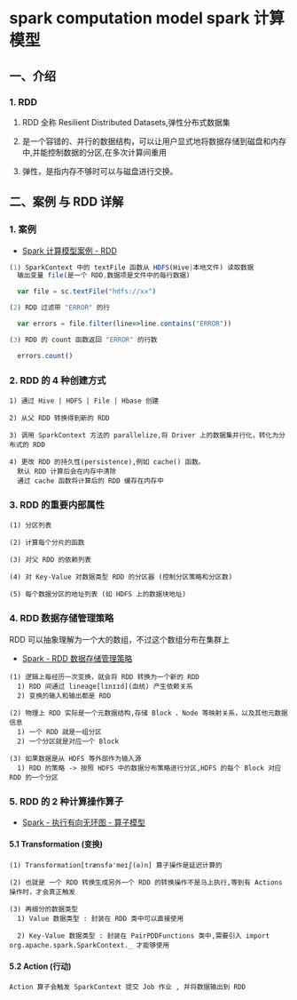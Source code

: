 # spark computation model  spark 计算模型

## 一、介绍

### 1. RDD

1) RDD 全称 Resilient Distributed Datasets,弹性分布式数据集

2) 是一个容错的、并行的数据结构，可以让用户显式地将数据存储到磁盘和内存中,并能控制数据的分区,在多次计算间重用

3) 弹性，是指内存不够时可以与磁盘进行交换。


## 二、案例 与 RDD 详解

### 1. 案例

- [Spark 计算模型案例 - RDD](https://www.processon.com/view/link/565944c1e4b010dc0fa2db37)

``` javascript
(1) SparkContext 中的 textFile 函数从 HDFS(Hive|本地文件) 读取数据
  输出变量 file(是一个 RDD,数据项是文件中的每行数据)

  var file = sc.textFile("hdfs://xx")

(2) RDD 过滤带 "ERROR" 的行

  var errors = file.filter(line=>line.contains("ERROR"))

(3) RDD 的 count 函数返回 "ERROR" 的行数

  errors.count()

```

### 2. RDD 的 4 种创建方式

```
1) 通过 Hive | HDFS | File | Hbase 创建

2) 从父 RDD 转换得到新的 RDD

3) 调用 SparkContext 方法的 parallelize,将 Driver 上的数据集并行化，转化为分布式的 RDD

4) 更改 RDD 的持久性(persistence),例如 cache() 函数。
  默认 RDD 计算后会在内存中清除
  通过 cache 函数将计算后的 RDD 缓存在内存中
```


### 3. RDD 的重要内部属性

```
(1) 分区列表

(2) 计算每个分片的函数

(3) 对父 RDD 的依赖列表

(4) 对 Key-Value 对数据类型 RDD 的分区器 (控制分区策略和分区数)

(5) 每个数据分区的地址列表 (如 HDFS 上的数据块地址)
```

### 4. RDD 数据存储管理策略

RDD 可以抽象理解为一个大的数组，不过这个数组分布在集群上

- [Spark - RDD 数据存储管理策略](https://www.processon.com/view/link/56595b7ae4b017e0bd12ae11)

```
(1) 逻辑上每经历一次变换，就会将 RDD 转换为一个新的 RDD
  1) RDD 间通过 lineage[lɪnɪɪd](血统) 产生依赖关系
  2) 变换的输入和输出都是 RDD

(2) 物理上 RDD 实际是一个元数据结构,存储 Block 、Node 等映射关系，以及其他元数据信息
  1) 一个 RDD 就是一组分区
  2) 一个分区就是对应一个 Block

(3) 如果数据是从 HDFS 等外部作为输入源
  1) RDD 的策略 -> 按照 HDFS 中的数据分布策略进行分区,HDFS 的每个 Block 对应 RDD 的一个分区

```

### 5. RDD 的 2 种计算操作算子

- [Spark - 执行有向无环图 - 算子模型](https://www.processon.com/view/link/5659315fe4b07750c3f68452)

#### 5.1 Transformation (变换)

```
(1) Transformation[trænsfə'meɪʃ(ə)n] 算子操作是延迟计算的

(2) 也就是 一个 RDD 转换生成另外一个 RDD 的转换操作不是马上执行,等到有 Actions 操作时，才会真正触发

(3) 再细分的数据类型
  1) Value 数据类型 : 封装在 RDD 类中可以直接使用

  2) Key-Value 数据类型 : 封装在 PairPDDFunctions 类中,需要引入 import org.apache.spark.SparkContext._ 才能够使用
```

#### 5.2  Action (行动)

```
Action 算子会触发 SparkContext 提交 Job 作业 , 并将数据输出到 RDD
```
